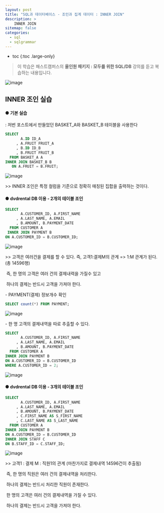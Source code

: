 ```yaml
---
layout: post
title: "SQL과 데이터베이스 - 조인과 집계 데이터 : INNER JOIN"
description: >
    INNER JOIN
sitemap: false
categories:
  - sql
  - sqlgrammar 
---
```


* toc
{:toc .large-only}



> 이 학습은 패스트캠퍼스의 **올인원 패키지 : 모두를 위한 SQL/DB** 강의를 듣고 복습하는 내용입니다.

![image](https://user-images.githubusercontent.com/80219821/125156583-33349380-e1a1-11eb-8544-ea494b7def15.png)





## INNER 조인 실습





#### ● 기본 실습


: 저번 포스트에서 만들었던 BASKET_A와 BASKET_B 테이블을 사용한다

```sql
SELECT
       A.ID ID_A
     , A.FRUIT FRUIT_A
     , B.ID ID_B
     , B.FRUIT FRUIT_B
  FROM BASKET_A A
INNER JOIN BASKET_B B 
   ON A.FRUIT = B.FRUIT;
```



![image](https://user-images.githubusercontent.com/80219821/125156584-3596ed80-e1a1-11eb-8a64-a72295191032.png)





\>> INNER 조인은 특정 컬럼을 기준으로 정확히 매칭된 집합을 출력하는 것이다.






#### ● dvdrental DB 이용 - 2개의 테이블 조인





```sql
SELECT
       A.CUSTOMER_ID, A.FIRST_NAME
     , A.LAST_NAME, A.EMAIL
     , B.AMOUNT, B.PAYMENT_DATE
  FROM CUSTOMER A 
 INNER JOIN PAYMENT B 
ON A.CUSTOMER_ID = B.CUSTOMER_ID;
```



![image](https://user-images.githubusercontent.com/80219821/125156588-37f94780-e1a1-11eb-86da-497538c10dde.png)



\>> 고객은 여러건을 결제를 할 수 있다. 즉, 고객1:결제M의 관계 => 1:M 관계가 된다. (총 14596행)

​      즉, 한 명의 고객은 여러 건의 결제내력을 가질수 있고 

​            하나의 결제는 반드시 고객을 가져야 한다.





\- PAYMENT(결제) 정보개수 확인

```sql
SELECT count(*) FROM PAYMENT;
```



![image](https://user-images.githubusercontent.com/80219821/125156589-39c30b00-e1a1-11eb-84c2-5c9ad31c7b29.png)







\- 한 명 고객의 결제내역을 따로 추출할 수 있다.

```sql
SELECT
       A.CUSTOMER_ID, A.FIRST_NAME
     , A.LAST_NAME, A.EMAIL
     , B.AMOUNT, B.PAYMENT_DATE
  FROM CUSTOMER A 
INNER JOIN PAYMENT B 
ON A.CUSTOMER_ID = B.CUSTOMER_ID
WHERE A.CUSTOMER_ID = 2;

```



![image](https://user-images.githubusercontent.com/80219821/125156593-3af43800-e1a1-11eb-8b54-efa17767ff9b.png)





#### ● dvdrental DB 이용 - 3개의 테이블 조인

```sql
SELECT
       A.CUSTOMER_ID, A.FIRST_NAME
     , A.LAST_NAME, A.EMAIL
     , B.AMOUNT, B.PAYMENT_DATE
     , C.FIRST_NAME AS S_FIRST_NAME 
     , C.LAST_NAME AS S_LAST_NAME
  FROM CUSTOMER A 
INNER JOIN PAYMENT B 
ON A.CUSTOMER_ID = B.CUSTOMER_ID
INNER JOIN STAFF C 
ON B.STAFF_ID = C.STAFF_ID;
```



![image](https://user-images.githubusercontent.com/80219821/125156595-3cbdfb80-e1a1-11eb-89dd-b65a8eccc33e.png)



\>> 고객1 : 결제 M : 직원1의 관계 (마찬가지로 결제내역 14596건이 추출됨)

​     즉, 한 명의 직원은 여러 건의 결제내역을 처리한다.

​           하나의 결제는 반드시 처리한 직원이 존재한다.

​           한 명의 고객은 여러 건의 결제내역을 가질 수 있다.

​           하나의 결제는 반드시 고객을 가져야 한다.
